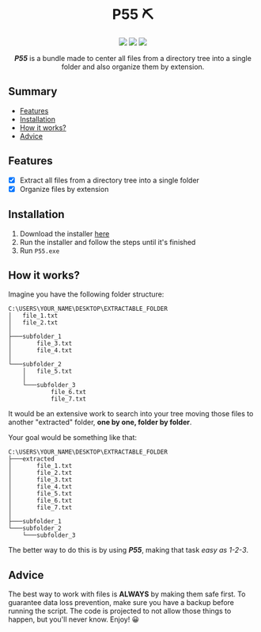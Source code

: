 <h1 align="center">P55 ⛏</h1>

<p align="center">
    <img src="https://img.shields.io/badge/version-2.0.0-brightgreen"> <img src="https://img.shields.io/badge/feature-File%20organization-orange"> <img src="https://img.shields.io/badge/tools-utilities-blue">
</p>

<p align="center"><b><i>P55</i></b> is a bundle made to center all files from a directory tree into a single folder and also organize them by extension.</p>

## Summary

- [Features](#features)
- [Installation](#installation)
- [How it works?](#how-it-works)
- [Advice](#advice)

## Features

- [x] Extract all files from a directory tree into a single folder
- [x] Organize files by extension

## Installation 

   1. Download the installer <a href="https://github.com/pzzzl/p55/raw/master/installer.zip">here</a> 
   2. Run the installer and follow the steps until it's finished
   3. Run `P55.exe`

## How it works?
Imagine you have the following folder structure:

```
C:\USERS\YOUR_NAME\DESKTOP\EXTRACTABLE_FOLDER
│   file_1.txt
│   file_2.txt
│
├───subfolder_1
│       file_3.txt
│       file_4.txt
│
└───subfolder_2
    │   file_5.txt
    │
    └───subfolder_3
            file_6.txt
            file_7.txt
```

It would be an extensive work to search into your tree moving those files to another "extracted" folder, <b>one by one, folder by folder</b>.

Your goal would be something like that:

```
C:\USERS\YOUR_NAME\DESKTOP\EXTRACTABLE_FOLDER
├───extracted
│       file_1.txt
│       file_2.txt
│       file_3.txt
│       file_4.txt
│       file_5.txt
│       file_6.txt
│       file_7.txt
│
├───subfolder_1
└───subfolder_2
    └───subfolder_3
```

The better way to do this is by using <b><i>P55</i></b>, making that task <i>easy as 1-2-3</i>.

## Advice 
  The best way to work with files is <b>ALWAYS</b> by making them safe first. To guarantee data loss prevention, make sure you have a backup before running the script. The code is projected to not allow those things to happen, but you'll never know. Enjoy! 😀
